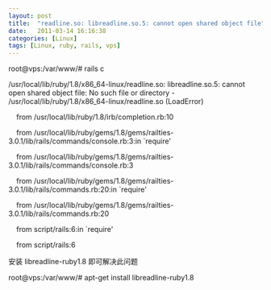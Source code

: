 ```yaml
---
layout: post
title:  "readline.so: libreadline.so.5: cannot open shared object file"
date:   2011-03-14 16:16:38
categories: [Linux]
tags: [Linux, ruby, rails, vps]
---
```


root@vps:/var/www/# rails c

/usr/local/lib/ruby/1.8/x86_64-linux/readline.so: libreadline.so.5: cannot open shared object file: No such file or directory - /usr/local/lib/ruby/1.8/x86_64-linux/readline.so (LoadError)

    from /usr/local/lib/ruby/1.8/irb/completion.rb:10

    from /usr/local/lib/ruby/gems/1.8/gems/railties-3.0.1/lib/rails/commands/console.rb:3:in `require'

    from /usr/local/lib/ruby/gems/1.8/gems/railties-3.0.1/lib/rails/commands/console.rb:3

    from /usr/local/lib/ruby/gems/1.8/gems/railties-3.0.1/lib/rails/commands.rb:20:in `require'

    from /usr/local/lib/ruby/gems/1.8/gems/railties-3.0.1/lib/rails/commands.rb:20

    from script/rails:6:in `require'

    from script/rails:6

安装 libreadline-ruby1.8 即可解决此问题

root@vps:/var/www/# apt-get install libreadline-ruby1.8